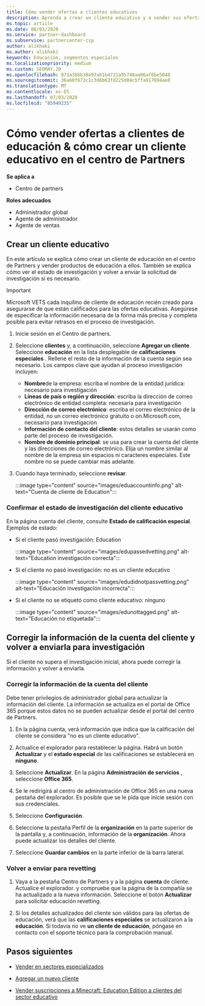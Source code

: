 ```yaml
---
title: Cómo vender ofertas a clientes educativos
description: Aprenda a crear un cliente educativo y a vender sus ofertas en el centro de Partners.
ms.topic: article
ms.date: 06/03/2020
ms.service: partner-dashboard
ms.subservice: partnercenter-csp
author: alikhaki
ms.author: alikhaki
keywords: Educación, segmentos especiales
ms.localizationpriority: medium
ms.custom: SEOMAY.20
ms.openlocfilehash: 873a36bb38e97ab1b4721a95748aa06af6be5048
ms.sourcegitcommit: 36a60f672c1c3d6b63fd225d04c5ffa917694ae0
ms.translationtype: MT
ms.contentlocale: es-ES
ms.lasthandoff: 07/03/2020
ms.locfileid: "85949235"
---
```

# <a name="how-to-sell-offers-to-education-customers--how-to-create-an-education-customer-in-partner-center"></a>Cómo vender ofertas a clientes de educación & cómo crear un cliente educativo en el centro de Partners

**Se aplica a**

- Centro de partners

**Roles adecuados**

- Administrador global
- Agente de administrador
- Agente de ventas

## <a name="create-an-education-customer"></a>Crear un cliente educativo

En este artículo se explica cómo crear un cliente de educación en el centro de Partners y vender productos de educación a ellos. También se explica cómo ver el estado de investigación y volver a enviar la solicitud de investigación si es necesario.

> [!IMPORTANT]
> Microsoft VETS cada inquilino de cliente de educación recién creado para asegurarse de que están calificados para las ofertas educativas.  Asegúrese de especificar la información necesaria de la forma más precisa y completa posible para evitar retrasos en el proceso de investigación.

1. Inicie sesión en el Centro de partners.

2. Seleccione **clientes** y, a continuación, seleccione **Agregar un cliente**. Seleccione **educación** en la lista desplegable de **calificaciones especiales** .  Rellene el resto de la información de la cuenta según sea necesario.  Los campos clave que ayudan al proceso investigación incluyen:

   - **Nombre**de la empresa: escriba el nombre de la entidad jurídica: necesario para investigación
   - **Líneas de país o región y dirección**: escriba la dirección de correo electrónico de entidad completa: necesaria para investigación
   - **Dirección de correo electrónico**: escriba el correo electrónico de la entidad, no un correo electrónico gratuito o on.Microsoft.com, necesario para investigación
   - **Información de contacto del cliente**: estos detalles se usarán como parte del proceso de investigación.
   - **Nombre de dominio principal**: se usa para crear la cuenta del cliente y las direcciones de correo electrónico.  Elija un nombre similar al nombre de la empresa sin espacios ni caracteres especiales.  Este nombre no se puede cambiar más adelante.

3. Cuando haya terminado, seleccione **revisar**.

   :::image type="content" source="images/eduaccountinfo.png" alt-text="Cuenta de cliente de Education":::

### <a name="confirm-your-education-customers-vetting-status"></a>Confirmar el estado de investigación del cliente educativo

En la página cuenta del cliente, consulte **Estado de calificación especial**.
Ejemplos de estado:

- Si el cliente pasó investigación: Education

   :::image type="content" source="images/edupassedvetting.png" alt-text="Education investigación correcta":::

- Si el cliente no pasó investigación: no es un cliente educativo

   :::image type="content" source="images/edudidnotpassvetting.png" alt-text="Educación investigación incorrecta":::

- Si el cliente no se etiquetó como cliente educativo: ninguno

   :::image type="content" source="images/edunottagged.png" alt-text="Educación no etiquetada":::

## <a name="correct-the-customer-account-info-and-resubmit-for-vetting"></a>Corregir la información de la cuenta del cliente y volver a enviarla para investigación  

Si el cliente no supera el investigación inicial, ahora puede corregir la información y volver a enviarla.

### <a name="correct-the-customer-account-information"></a>Corregir la información de la cuenta del cliente

Debe tener privilegios de administrador global para actualizar la información del cliente. La información se actualiza en el portal de Office 365 porque estos datos no se pueden actualizar desde el portal del centro de Partners.

1. En la página cuenta, verá información que indica que la calificación del cliente se considera "no es un cliente educativo".

2. Actualice el explorador para restablecer la página. Habrá un botón **Actualizar** y el **estado especial** de las calificaciones se establecerá en **ninguno**.

3. Seleccione **Actualizar**. En la página **Administración de servicios** , seleccione **Office 365**.

4. Se le redirigirá al centro de administración de Office 365 en una nueva pestaña del explorador. Es posible que se le pida que inicie sesión con sus credenciales.

5. Seleccione **Configuración**.

6. Seleccione la pestaña Perfil de la **organización** en la parte superior de la pantalla y, a continuación, información de la **organización**. Ahora puede actualizar los detalles del cliente.

7. Seleccione **Guardar cambios** en la parte inferior de la barra lateral.  

### <a name="resubmit-for-revetting"></a>Volver a enviar para revetting

1. Vaya a la pestaña Centro de Partners y a la página **cuenta** de cliente. Actualice el explorador. y compruebe que la página de la compañía se ha actualizado a la nueva información. Seleccione el botón **Actualizar** para solicitar educación revetting.

2. Si los detalles actualizados del cliente son válidos para las ofertas de educación, verá que las **calificaciones especiales** se actualizaron a la **educación**. Si todavía no ve **un cliente de educación**, póngase en contacto con el soporte técnico para la comprobación manual.

## <a name="next-steps"></a>Pasos siguientes

- [Vender en sectores especializados](get-special-pricing-for-offers.md)

- [Agregar un nuevo cliente](add-a-new-customer.md)

- [Vender suscripciones a Minecraft: Education Edition a clientes del sector educativo](minecraft-subscriptions.md)
